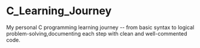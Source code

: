 # C_Learning_Journey
My personal C programming learning journey -- from basic syntax to logical problem-solving,documenting each step with clean and well-commented code.
